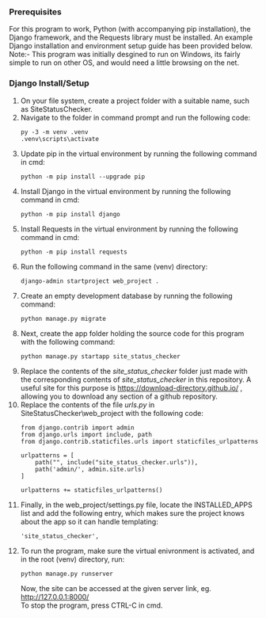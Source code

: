 ### Prerequisites  
For this program to work, Python (with accompanying pip installation), the Django framework, and the Requests library must be installed.
An example Django installation and environment setup guide has been provided below.  
Note:- This program was initially desgined to run on Windows, its fairly simple to run on other OS, and would need a little browsing on the net.

### Django Install/Setup  
1. On your file system, create a project folder with a suitable name, such as SiteStatusChecker.
2. Navigate to the folder in command prompt and run the following code:  
    ```
    py -3 -m venv .venv 
    .venv\scripts\activate  
    ```
3. Update pip in the virtual environment by running the following command in cmd:  
    ```
    python -m pip install --upgrade pip  
    ```
5. Install Django in the virtual environment by running the following command in cmd:  
    ```
    python -m pip install django  
    ```
6. Install Requests in the virtual environment by running the following command in cmd:  
    ```
    python -m pip install requests  
    ```
7. Run the following command in the same (venv) directory:  
    ```
    django-admin startproject web_project .  
    ```
8. Create an empty development database by running the following command:  
    ```
    python manage.py migrate  
    ```
9. Next, create the app folder holding the source code for this program with the following command:  
    ```
    python manage.py startapp site_status_checker  
    ```
10. Replace the contents of the *site_status_checker* folder just made with the corresponding contents of *site_status_checker* in this repository. A useful site for this purpose is https://download-directory.github.io/ , allowing you to download any section of a github repository.
11. Replace the contents of the file *urls.py* in SiteStatusChecker\web_project with the following code:  
    ```
    from django.contrib import admin
    from django.urls import include, path
    from django.contrib.staticfiles.urls import staticfiles_urlpatterns

    urlpatterns = [
        path("", include("site_status_checker.urls")),
        path('admin/', admin.site.urls)
    ]

    urlpatterns += staticfiles_urlpatterns()
    ```  
12. Finally, in the web_project/settings.py file, locate the INSTALLED_APPS list and add the following entry, which makes sure the project knows about the app so it can handle templating:  
    ```
    'site_status_checker',  
    ```
13. To run the program, make sure the virtual enivronment is activated, and in the root (venv) directory, run:  
    ```
    python manage.py runserver
    ```  
    Now, the site can be accessed at the given server link, eg. http://127.0.0.1:8000/  
    To stop the program, press CTRL-C in cmd.
    
    
    
